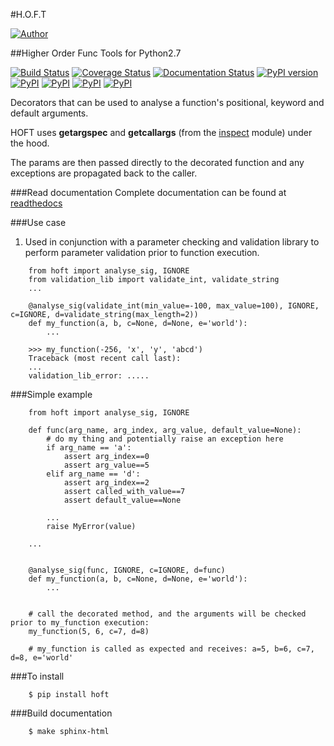 #H.O.F.T

[![Author](https://img.shields.io/badge/Author:%20francis%20horsman-Available-brightgreen.svg?style=plastic)](https://www.linkedin.com/in/francishorsman)

##Higher Order Func Tools for Python2.7

[![Build Status](https://travis-ci.org/sys-git/hoft.svg?branch=master)](https://travis-ci.org/sys-git/hoft)
[![Coverage Status](https://coveralls.io/repos/github/sys-git/hoft/badge.svg)](https://coveralls.io/github/sys-git/hoft)
[![Documentation Status](https://readthedocs.org/projects/hoft/badge/?version=latest)](http://hoft.readthedocs.io/en/latest/?badge=latest)
[![PyPI version](https://badge.fury.io/py/hoft.svg)](https://badge.fury.io/py/hoft)
[![PyPI](https://img.shields.io/pypi/l/hoft.svg)]()
[![PyPI](https://img.shields.io/pypi/wheel/hoft.svg)]()
[![PyPI](https://img.shields.io/pypi/pyversions/hoft.svg)]()
[![PyPI](https://img.shields.io/pypi/status/hoft.svg)]()

Decorators that can be used to analyse a function's positional, keyword and default arguments.

HOFT uses **getargspec** and **getcallargs** (from the <a href="https://docs.python.org/2/library/inspect.html">inspect</a>
module) under the hood.

The params are then passed directly to the decorated function and any exceptions are propagated back to the caller.

###Read documentation
Complete documentation can be found at <a href="http://hoft.readthedocs.io/en/latest/">readthedocs</a>

###Use case

1. Used in conjunction with a parameter checking and validation library to perform parameter validation prior to function execution.

```
    from hoft import analyse_sig, IGNORE
    from validation_lib import validate_int, validate_string
    ...

    @analyse_sig(validate_int(min_value=-100, max_value=100), IGNORE, c=IGNORE, d=validate_string(max_length=2))
    def my_function(a, b, c=None, d=None, e='world'):
        ...

    >>> my_function(-256, 'x', 'y', 'abcd')
    Traceback (most recent call last):
    ...
    validation_lib_error: .....
```

###Simple example

```
    from hoft import analyse_sig, IGNORE
    
    def func(arg_name, arg_index, arg_value, default_value=None):
        # do my thing and potentially raise an exception here
        if arg_name == 'a':
            assert arg_index==0
            assert arg_value==5
        elif arg_name == 'd':
            assert arg_index==2
            assert called_with_value==7
            assert default_value==None

        ...
        raise MyError(value)

    ...


    @analyse_sig(func, IGNORE, c=IGNORE, d=func)
    def my_function(a, b, c=None, d=None, e='world'):
        ...


    # call the decorated method, and the arguments will be checked prior to my_function execution:
    my_function(5, 6, c=7, d=8)

    # my_function is called as expected and receives: a=5, b=6, c=7, d=8, e='world'
```

###To install

```
    $ pip install hoft
```

###Build documentation

```
    $ make sphinx-html
```
